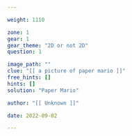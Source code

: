 ```yaml
---

weight: 1110

zone: 1
gear: 1
gear_theme: "2D or not 2D"
question: 1

image_path: ""
clue: "[[ a picture of paper mario ]]"
free_hints: []
hints: []
solution: "Paper Mario"

author: "[[ Unknown ]]"

date: 2022-09-02

---
```


